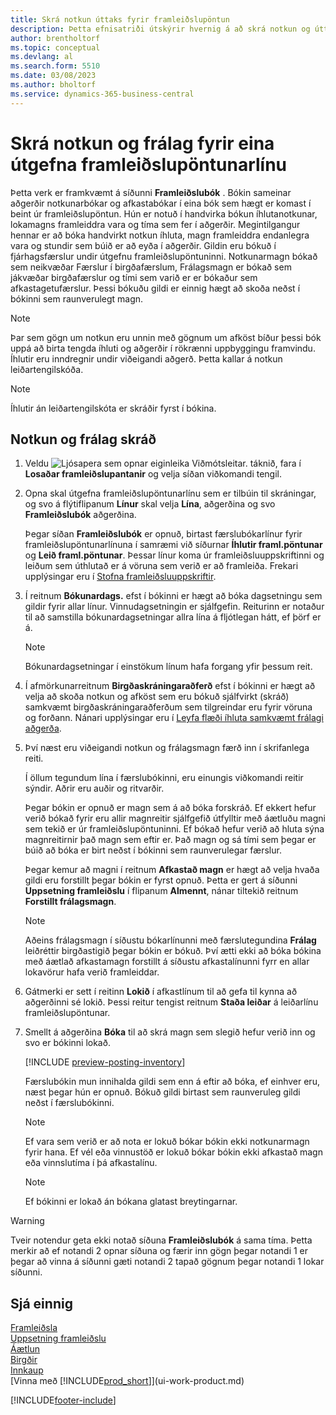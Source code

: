 ```yaml
---
title: Skrá notkun úttaks fyrir framleiðslupöntun
description: Þetta efnisatriði útskýrir hvernig á að skrá notkun og úttak fyrir losaða framleiðslupöntunarlínu sem sýnd er á síðu framleiðslubókar.
author: brentholtorf
ms.topic: conceptual
ms.devlang: al
ms.search.form: 5510
ms.date: 03/08/2023
ms.author: bholtorf
ms.service: dynamics-365-business-central
---
```

# <a name="register-consumption-and-output-for-one-released-production-order-line"></a>Skrá notkun og frálag fyrir eina útgefna framleiðslupöntunarlínu

Þetta verk er framkvæmt á síðunni **Framleiðslubók** . Bókin sameinar aðgerðir notkunarbókar og afkastabókar í eina bók sem hægt er komast í beint úr framleiðslupöntun. Hún er notuð í handvirka bókun íhlutanotkunar, lokamagns framleiddra vara og tíma sem fer í aðgerðir. Megintilgangur hennar er að bóka handvirkt notkun íhluta, magn framleiddra endanlegra vara og stundir sem búið er að eyða í aðgerðir. Gildin eru bókuð í fjárhagsfærslur undir útgefnu framleiðslupöntuninni. Notkunarmagn bókað sem neikvæðar Færslur í birgðafærslum, Frálagsmagn er bókað sem jákvæðar birgðafærslur og tími sem varið er er bókaður sem afkastagetufærslur. Þessi bókuðu gildi er einnig hægt að skoða neðst í bókinni sem raunverulegt magn.  

> [!NOTE]  
> Þar sem gögn um notkun eru unnin með gögnum um afköst bíður þessi bók uppá að birta tengda íhluti og aðgerðir í rökrænni uppbyggingu framvindu. Íhlutir eru inndregnir undir viðeigandi aðgerð. Þetta kallar á notkun leiðartengilskóða.  

> [!NOTE]  
> Íhlutir án leiðartengilskóta er skráðir fyrst í bókina.  

## <a name="to-register-consumption-and-output"></a>Notkun og frálag skráð

1. Veldu ![Ljósapera sem opnar eiginleika Viðmótsleitar.](media/ui-search/search_small.png "Segðu mér hvað þú vilt gera") táknið, fara í **Losaðar framleiðslupantanir** og velja síðan viðkomandi tengil.  
2. Opna skal útgefna framleiðslupöntunarlínu sem er tilbúin til skráningar, og svo á flýtiflipanum **Línur** skal velja **Lína**, aðgerðina og svo **Framleiðslubók** aðgerðina.  

    Þegar síðan **Framleiðslubók** er opnuð, birtast færslubókarlínur fyrir framleiðslupöntunarlínuna í samræmi við síðurnar **Íhlutir framl.pöntunar** og **Leið framl.pöntunar**. Þessar línur koma úr framleiðsluuppskriftinni og leiðum sem úthlutað er á vöruna sem verið er að framleiða. Frekari upplýsingar eru í [Stofna framleiðsluuppskriftir](production-how-to-create-routings.md).  

3. Í reitnum **Bókunardags.** efst í bókinni er hægt að bóka dagsetningu sem gildir fyrir allar línur. Vinnudagsetningin er sjálfgefin. Reiturinn er notaður til að samstilla bókunardagsetningar allra lína á fljótlegan hátt, ef þörf er á.  

    > [!NOTE]  
    >  Bókunardagsetningar í einstökum línum hafa forgang yfir þessum reit.  

4. Í afmörkunarreitnum **Birgðaskráningaraðferð** efst í bókinni er hægt að velja að skoða notkun og afköst sem eru bókuð sjálfvirkt (skráð) samkvæmt birgðaskráningaraðferðum sem tilgreindar eru fyrir vöruna og forðann. Nánari upplýsingar eru í [Leyfa flæði íhluta samkvæmt frálagi aðgerða](production-how-to-flush-components-according-to-operation-output.md).

5. Því næst eru viðeigandi notkun og frálagsmagn færð inn í skrifanlega reiti.  
  
    Í öllum tegundum lína í færslubókinni, eru einungis viðkomandi reitir sýndir. Aðrir eru auðir og ritvarðir.  

    Þegar bókin er opnuð er magn sem á að bóka forskráð. Ef ekkert hefur verið bókað fyrir eru allir magnreitir sjálfgefið útfylltir með áætluðu magni sem tekið er úr framleiðslupöntuninni. Ef bókað hefur verið að hluta sýna magnreitirnir það magn sem eftir er. Það magn og sá tími sem þegar er búið að bóka er birt neðst í bókinni sem raunverulegar færslur.  

    Þegar kemur að magni í reitnum **Afkastað magn** er hægt að velja hvaða gildi eru forstillt þegar bókin er fyrst opnuð. Þetta er gert á síðunni **Uppsetning framleiðslu** í flipanum **Almennt**, nánar tiltekið reitnum **Forstillt frálagsmagn**.

    > [!NOTE]  
    >  Aðeins frálagsmagn í síðustu bókarlínunni með færslutegundina **Frálag** leiðréttir birgðastigið þegar bókin er bókuð. Því ætti ekki að bóka bókina með áætlað afkastamagn forstillt á síðustu afkastalínunni fyrr en allar lokavörur hafa verið framleiddar.  

6. Gátmerki er sett í reitinn  **Lokið** í afkastlínum til að gefa til kynna að aðgerðinni sé lokið. Þessi reitur tengist reitnum **Staða leiðar** á leiðarlínu framleiðslupöntunar.  
7. Smellt á aðgerðina **Bóka** til að skrá magn sem slegið hefur verið inn og svo er bókinni lokað.  

    [!INCLUDE [preview-posting-inventory](includes/preview-posting-inventory.md)]

    Færslubókin mun innihalda gildi sem enn á eftir að bóka, ef einhver eru, næst þegar hún er opnuð. Bókuð gildi birtast sem raunveruleg gildi neðst í færslubókinni.  

    > [!NOTE]  
    >   Ef vara sem verið er að nota er lokuð bókar bókin ekki notkunarmagn fyrir hana. Ef vél eða vinnustöð er lokuð bókar bókin ekki afkastað magn eða vinnslutíma í þá afkastalínu.  

    > [!NOTE]  
    > Ef bókinni er lokað án bókana glatast breytingarnar.  

> [!WARNING]  
> Tveir notendur geta ekki notað síðuna **Framleiðslubók** á sama tíma. Þetta merkir að ef notandi 2 opnar síðuna og færir inn gögn þegar notandi 1 er þegar að vinna á síðunni gæti notandi 2 tapað gögnum þegar notandi 1 lokar síðunni.  

## <a name="see-also"></a>Sjá einnig

[Framleiðsla](production-manage-manufacturing.md)  
[Uppsetning framleiðslu](production-configure-production-processes.md)  
[Áætlun](production-planning.md)  
[Birgðir](inventory-manage-inventory.md)  
[Innkaup](purchasing-manage-purchasing.md)  
[Vinna með [!INCLUDE[prod_short](includes/prod_short.md)]](ui-work-product.md)

[!INCLUDE[footer-include](includes/footer-banner.md)]
